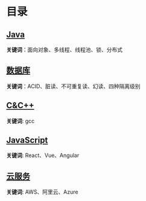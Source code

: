 # 目录

## [Java](/java/Java.md)

**关键词**：面向对象、多线程、线程池、锁、分布式

## [数据库](/database/database.md)

**关键词**：ACID、脏读、不可重复读、幻读、四种隔离级别

## [C&C++](/c_plus_plus/CPlusPlus.md)

**关键词**:  gcc

## [JavaScript](/js/JavaScript.md)

**关键词**: React、Vue、Angular

## [云服务](/cloud/cloud.md)

**关键词**: AWS、阿里云、Azure
